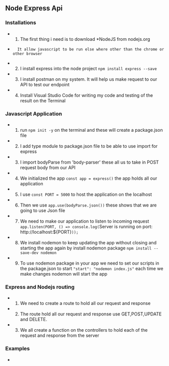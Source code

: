 ## Node Express Api

### Installations

- 1. The first thing i need is to download \*NodeJS from nodejs.org
-       It allow javascript to be run else where other than the chrome or other browser

- 2. I install express into the node project `npm install express --save`

- 3. I install postman on my system. It will help us make request to our API to test our endpoint

- 4. Install Visual Studio Code for writing my code and testing of the result on the Terminal

### Javascript Application

- 1. run `npm init -y` on the terminal and these will create a package.json file

- 2.  I add type module to package.json file to be able to use import for express

- 3.  I import bodyParse from 'body-parser' these all us to take in POST request body from our API

- 4.  We initialized the app `const app = express()` the app holds all our application

- 5.  I use `const PORT = 5000` to host the application on the localhost

- 6.  Then we use `app.use(bodyParse.json())` these shows that we are going to use Json file

- 7. We need to make our application to listen to incoming request `app.listen(PORT, () =>
console.log(`Server is running on port: http://localhost:${PORT}`));`

- 8. We install nodemon to keep updating the app without closing and starting the app again
     by install nodemon package `npm install --save-dev nodemon`

- 9. To use nodemon package in your app we need to set our scripts in the package.json to start
     `"start": "nodemon index.js"` each time we make changes nodemon will start the app

### Express and Nodejs routing

- 1. We need to create a route to hold all our request and response
- 2. The route hold all our request and response use GET,POST,UPDATE and DELETE.
- 3. We all create a function on the controllers to hold each of the request and response from the server


### Examples

- 